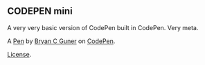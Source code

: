 ## CODEPEN mini

A very very basic version of CodePen built in CodePen. Very meta.

A [Pen](https://codepen.io/bgoonz/pen/ExwdZvd) by [Bryan C Guner](https://codepen.io/bgoonz) on [CodePen](https://codepen.io).

[License](https://codepen.io/bgoonz/pen/ExwdZvd/license).

